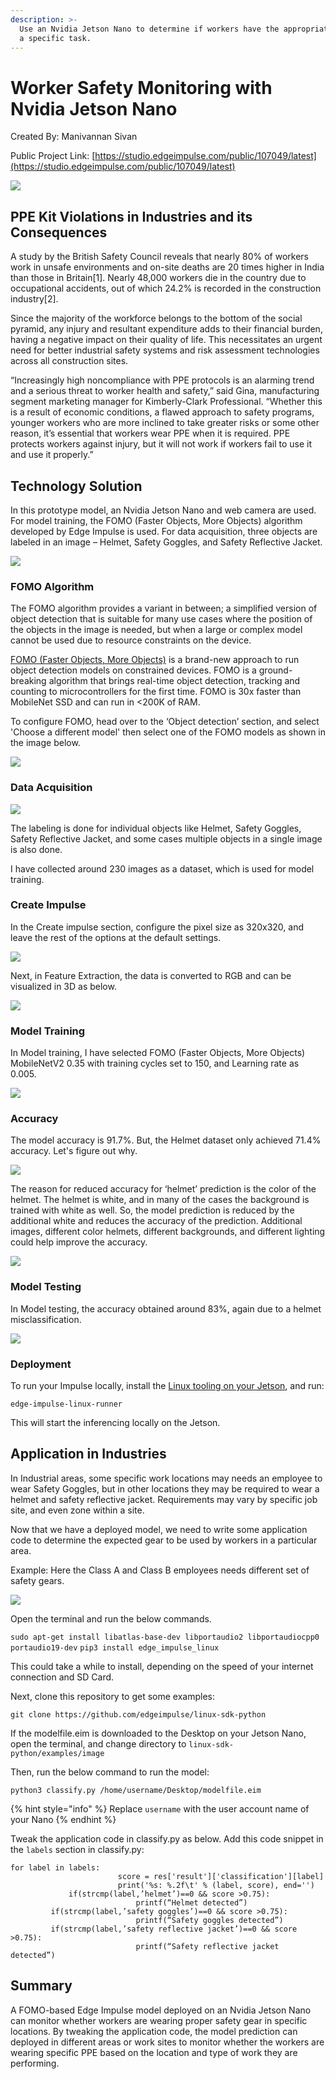 ```yaml
---
description: >-
  Use an Nvidia Jetson Nano to determine if workers have the appropriate PPE for
  a specific task.
---
```


# Worker Safety Monitoring with Nvidia Jetson Nano

Created By: Manivannan Sivan

Public Project Link: [https://studio.edgeimpulse.com/public/107049/latest](https://studio.edgeimpulse.com/public/107049/latest)

![](../.gitbook/assets/worker-safety-monitoring/intro.jpg)

## PPE Kit Violations in Industries and its Consequences

A study by the British Safety Council reveals that nearly 80% of workers work in unsafe environments and on-site deaths are 20 times higher in India than those in Britain\[1]. Nearly 48,000 workers die in the country due to occupational accidents, out of which 24.2% is recorded in the construction industry\[2].

Since the majority of the workforce belongs to the bottom of the social pyramid, any injury and resultant expenditure adds to their financial burden, having a negative impact on their quality of life. This necessitates an urgent need for better industrial safety systems and risk assessment technologies across all construction sites.

“Increasingly high noncompliance with PPE protocols is an alarming trend and a serious threat to worker health and safety,” said Gina, manufacturing segment marketing manager for Kimberly-Clark Professional. “Whether this is a result of economic conditions, a flawed approach to safety programs, younger workers who are more inclined to take greater risks or some other reason, it’s essential that workers wear PPE when it is required. PPE protects workers against injury, but it will not work if workers fail to use it and use it properly.”

## Technology Solution

In this prototype model, an Nvidia Jetson Nano and web camera are used. For model training, the FOMO (Faster Objects, More Objects) algorithm developed by Edge Impulse is used. For data acquisition, three objects are labeled in an image – Helmet, Safety Goggles, and Safety Reflective Jacket.

![](../.gitbook/assets/worker-safety-monitoring/solution.jpg)

### FOMO Algorithm

The FOMO algorithm provides a variant in between; a simplified version of object detection that is suitable for many use cases where the position of the objects in the image is needed, but when a large or complex model cannot be used due to resource constraints on the device.

[FOMO (Faster Objects, More Objects)](https://www.edgeimpulse.com/blog/announcing-fomo-faster-objects-more-objects) is a brand-new approach to run object detection models on constrained devices. FOMO is a ground-breaking algorithm that brings real-time object detection, tracking and counting to microcontrollers for the first time. FOMO is 30x faster than MobileNet SSD and can run in <200K of RAM.

To configure FOMO, head over to the ‘Object detection’ section, and select 'Choose a different model' then select one of the FOMO models as shown in the image below.

![](../.gitbook/assets/worker-safety-monitoring/model-selection.jpg)

### Data Acquisition

![](../.gitbook/assets/worker-safety-monitoring/data-acquisition.jpg)

The labeling is done for individual objects like Helmet, Safety Goggles, Safety Reflective Jacket, and some cases multiple objects in a single image is also done.

I have collected around 230 images as a dataset, which is used for model training.

### Create Impulse

In the Create impulse section, configure the pixel size as 320x320, and leave the rest of the options at the default settings.

![](../.gitbook/assets/worker-safety-monitoring/impulse.jpg)

Next, in Feature Extraction, the data is converted to RGB and can be visualized in 3D as below.

![](../.gitbook/assets/worker-safety-monitoring/feature-explorer.jpg)

### Model Training

In Model training, I have selected FOMO (Faster Objects, More Objects) MobileNetV2 0.35 with training cycles set to 150, and Learning rate as 0.005.

![](../.gitbook/assets/worker-safety-monitoring/training-settings.jpg)

### Accuracy

The model accuracy is 91.7%. But, the Helmet dataset only achieved 71.4% accuracy. Let's figure out why.

![](../.gitbook/assets/worker-safety-monitoring/accuracy.jpg)

The reason for reduced accuracy for ‘helmet’ prediction is the color of the helmet. The helmet is white, and in many of the cases the background is trained with white as well. So, the model prediction is reduced by the additional white and reduces the accuracy of the prediction. Additional images, different color helmets, different backgrounds, and different lighting could help improve the accuracy.

![](../.gitbook/assets/worker-safety-monitoring/accuracy-2.jpg)

### Model Testing

In Model testing, the accuracy obtained around 83%, again due to a helmet misclassification.

![](../.gitbook/assets/worker-safety-monitoring/model-testing.jpg)

### Deployment

To run your Impulse locally, install the [Linux tooling on your Jetson](https://docs.edgeimpulse.com/docs/development-platforms/officially-supported-cpu-gpu-targets/nvidia-jetson-nano#running-the-setup-script), and run:

`edge-impulse-linux-runner`

This will start the inferencing locally on the Jetson.

## Application in Industries

In Industrial areas, some specific work locations may needs an employee to wear Safety Goggles, but in other locations they may be required to wear a helmet and safety reflective jacket. Requirements may vary by specific job site, and even zone within a site.

Now that we have a deployed model, we need to write some application code to determine the expected gear to be used by workers in a particular area.

Example: Here the Class A and Class B employees needs different set of safety gears.

![](../.gitbook/assets/worker-safety-monitoring/application.jpg)

Open the terminal and run the below commands.

`sudo apt-get install libatlas-base-dev libportaudio2 libportaudiocpp0 portaudio19-dev` `pip3 install edge_impulse_linux`

This could take a while to install, depending on the speed of your internet connection and SD Card.

Next, clone this repository to get some examples:

`git clone https://github.com/edgeimpulse/linux-sdk-python`

If the modelfile.eim is downloaded to the Desktop on your Jetson Nano, open the terminal, and change directory to `linux-sdk-python/examples/image`

Then, run the below command to run the model:

`python3 classify.py /home/username/Desktop/modelfile.eim`

{% hint style="info" %}
Replace `username` with the user account name of your Nano
{% endhint %}

Tweak the application code in classify.py as below. Add this code snippet in the `labels` section in classify.py:

```
for label in labels:
                        score = res['result']['classification'][label]
                        print('%s: %.2f\t' % (label, score), end='')
	         if(strcmp(label,’helmet’)==0 && score >0.75):
							printf(“Helmet detected”) 
         if(strcmp(label,’safety goggles’)==0 && score >0.75):
							printf(“Safety goggles detected”) 
         if(strcmp(label,’safety reflective jacket’)==0 && score >0.75):
							printf(“Safety reflective jacket detected”) 
```

## Summary

A FOMO-based Edge Impulse model deployed on an Nvidia Jetson Nano can monitor whether workers are wearing proper safety gear in specific locations. By tweaking the application code, the model prediction can deployed in different areas or work sites to monitor whether the workers are wearing specific PPE based on the location and type of work they are performing.
